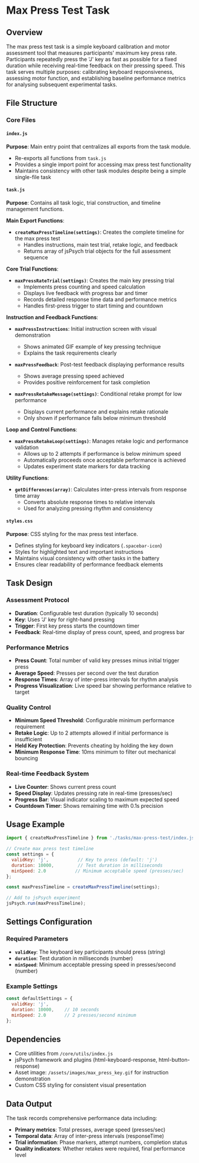 # Max Press Test Task

## Overview
The max press test task is a simple keyboard calibration and motor assessment tool that measures participants' maximum key press rate. Participants repeatedly press the 'J' key as fast as possible for a fixed duration while receiving real-time feedback on their pressing speed. This task serves multiple purposes: calibrating keyboard responsiveness, assessing motor function, and establishing baseline performance metrics for analysing subsequent experimental tasks.

## File Structure

### Core Files

#### `index.js`
**Purpose**: Main entry point that centralizes all exports from the task module.
- Re-exports all functions from `task.js`
- Provides a single import point for accessing max press test functionality
- Maintains consistency with other task modules despite being a simple single-file task

#### `task.js`
**Purpose**: Contains all task logic, trial construction, and timeline management functions.

**Main Export Functions**:
- **`createMaxPressTimeline(settings)`**: Creates the complete timeline for the max press test
  - Handles instructions, main test trial, retake logic, and feedback
  - Returns array of jsPsych trial objects for the full assessment sequence

**Core Trial Functions**:
- **`maxPressRateTrial(settings)`**: Creates the main key pressing trial
  - Implements press counting and speed calculation
  - Displays live feedback with progress bar and timer
  - Records detailed response time data and performance metrics
  - Handles first-press trigger to start timing and countdown

**Instruction and Feedback Functions**:
- **`maxPressInstructions`**: Initial instruction screen with visual demonstration
  - Shows animated GIF example of key pressing technique
  - Explains the task requirements clearly
  
- **`maxPressFeedback`**: Post-test feedback displaying performance results
  - Shows average pressing speed achieved
  - Provides positive reinforcement for task completion
  
- **`maxPressRetakeMessage(settings)`**: Conditional retake prompt for low performance
  - Displays current performance and explains retake rationale
  - Only shown if performance falls below minimum threshold

**Loop and Control Functions**:
- **`maxPressRetakeLoop(settings)`**: Manages retake logic and performance validation
  - Allows up to 2 attempts if performance is below minimum speed
  - Automatically proceeds once acceptable performance is achieved
  - Updates experiment state markers for data tracking

**Utility Functions**:
- **`getDifferences(array)`**: Calculates inter-press intervals from response time array
  - Converts absolute response times to relative intervals
  - Used for analyzing pressing rhythm and consistency

#### `styles.css`
**Purpose**: CSS styling for the max press test interface.
- Defines styling for keyboard key indicators (`.spacebar-icon`)
- Styles for highlighted text and important instructions
- Maintains visual consistency with other tasks in the battery
- Ensures clear readability of performance feedback elements

## Task Design

### Assessment Protocol
- **Duration**: Configurable test duration (typically 10 seconds)
- **Key**: Uses 'J' key for right-hand pressing
- **Trigger**: First key press starts the countdown timer
- **Feedback**: Real-time display of press count, speed, and progress bar

### Performance Metrics
- **Press Count**: Total number of valid key presses minus initial trigger press
- **Average Speed**: Presses per second over the test duration
- **Response Times**: Array of inter-press intervals for rhythm analysis
- **Progress Visualization**: Live speed bar showing performance relative to target

### Quality Control
- **Minimum Speed Threshold**: Configurable minimum performance requirement
- **Retake Logic**: Up to 2 attempts allowed if initial performance is insufficient
- **Held Key Protection**: Prevents cheating by holding the key down
- **Minimum Response Time**: 10ms minimum to filter out mechanical bouncing

### Real-time Feedback System
- **Live Counter**: Shows current press count
- **Speed Display**: Updates pressing rate in real-time (presses/sec)
- **Progress Bar**: Visual indicator scaling to maximum expected speed
- **Countdown Timer**: Shows remaining time with 0.1s precision

## Usage Example

```javascript
import { createMaxPressTimeline } from './tasks/max-press-test/index.js';

// Create max press test timeline
const settings = {
  validKey: 'j',           // Key to press (default: 'j')
  duration: 10000,         // Test duration in milliseconds
  minSpeed: 2.0           // Minimum acceptable speed (presses/sec)
};

const maxPressTimeline = createMaxPressTimeline(settings);

// Add to jsPsych experiment
jsPsych.run(maxPressTimeline);
```

## Settings Configuration

### Required Parameters
- **`validKey`**: The keyboard key participants should press (string)
- **`duration`**: Test duration in milliseconds (number)
- **`minSpeed`**: Minimum acceptable pressing speed in presses/second (number)

### Example Settings
```javascript
const defaultSettings = {
  validKey: 'j',
  duration: 10000,    // 10 seconds
  minSpeed: 2.0       // 2 presses/second minimum
};
```

## Dependencies
- Core utilities from `/core/utils/index.js`
- jsPsych framework and plugins (html-keyboard-response, html-button-response)
- Asset image: `/assets/images/max_press_key.gif` for instruction demonstration
- Custom CSS styling for consistent visual presentation

## Data Output
The task records comprehensive performance data including:
- **Primary metrics**: Total presses, average speed (presses/sec)
- **Temporal data**: Array of inter-press intervals (responseTime)
- **Trial information**: Phase markers, attempt numbers, completion status
- **Quality indicators**: Whether retakes were required, final performance level
